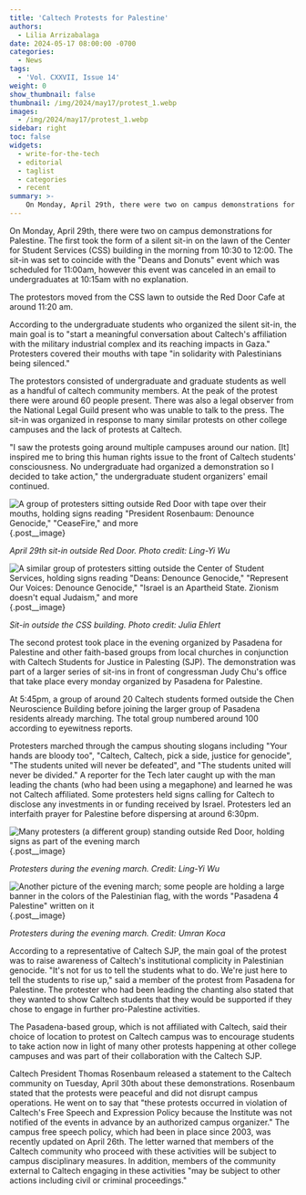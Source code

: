 ```yaml
---
title: 'Caltech Protests for Palestine'
authors:
  - Lilia Arrizabalaga
date: 2024-05-17 08:00:00 -0700
categories:
  - News
tags:
  - 'Vol. CXXVII, Issue 14'
weight: 0
show_thumbnail: false
thumbnail: /img/2024/may17/protest_1.webp
images:
  - /img/2024/may17/protest_1.webp
sidebar: right
toc: false
widgets:
  - write-for-the-tech
  - editorial
  - taglist
  - categories
  - recent
summary: >-
    On Monday, April 29th, there were two on campus demonstrations for Palestine.
---
```


On Monday, April 29th, there were two on campus demonstrations for Palestine. The first took the form of a silent sit-in on the lawn of the Center for Student Services (CSS) building in the morning from 10:30 to 12:00. The sit-in was set to coincide with the "Deans and Donuts" event which was scheduled for 11:00am, however this event was canceled in an email to undergraduates at 10:15am with no explanation.

The protestors moved from the CSS lawn to outside the Red Door Cafe at around 11:20 am.

According to the undergraduate students who organized the silent sit-in, the main goal is to "start a meaningful conversation about Caltech's affiliation with the military industrial complex and its reaching impacts in Gaza." Protesters covered their mouths with tape "in solidarity with Palestinians being silenced."

The protestors consisted of undergraduate and graduate students as well as a handful of caltech community members. At the peak of the protest there were around 60 people present. There was also a legal observer from the National Legal Guild present who was unable to talk to the press. The sit-in was organized in response to many similar protests on other college campuses and the lack of protests at Caltech.

"I saw the protests going around multiple campuses around our nation. [It] inspired me to bring this human rights issue to the front of Caltech students' consciousness. No undergraduate had organized a demonstration so I decided to take action," the undergraduate student organizers' email continued.

![A group of protesters sitting outside Red Door with tape over their mouths, holding signs reading "President Rosenbaum: Denounce Genocide," "CeaseFire," and more](/img/2024/may17/protest_1.webp)
{.post__image}

*April 29th sit-in outside Red Door. Photo credit: Ling-Yi Wu*

![A similar group of protesters sitting outside the Center of Student Services, holding signs reading "Deans: Denounce Genocide," "Represent Our Voices: Denounce Genocide," "Israel is an Apartheid State. Zionism doesn't equal Judaism," and more](/img/2024/may17/protest_2.webp)
{.post__image}

*Sit-in outside the CSS building. Photo credit: Julia Ehlert*

The second protest took place in the evening organized by Pasadena for Palestine and other faith-based groups from local churches in conjunction with Caltech Students for Justice in Palesting (SJP). The demonstration was part of a larger series of sit-ins in front of congressman Judy Chu's office that take place every monday organized by Pasadena for Palestine.

At 5:45pm, a group of around 20 Caltech students formed outside the Chen Neuroscience Building before joining the larger group of Pasadena residents already marching. The total group numbered around 100 according to eyewitness reports.

Protesters marched through the campus shouting slogans including "Your hands are bloody too", "Caltech, Caltech, pick a side, justice for genocide", "The students united will never be defeated", and "The students united will never be divided." A reporter for the Tech later caught up with the man leading the chants (who had been using a megaphone) and learned he was not Caltech affiliated. Some protesters held signs calling for Caltech to disclose any investments in or funding received by Israel. Protesters led an interfaith prayer for Palestine before dispersing at around 6:30pm.

![Many protesters (a different group) standing outside Red Door, holding signs as part of the evening march](/img/2024/may17/rally_1.png)
{.post__image}

*Protesters during the evening march. Credit: Ling-Yi Wu*

![Another picture of the evening march; some people are holding a large banner in the colors of the Palestinian flag, with the words "Pasadena 4 Palestine" written on it](/img/2024/may17/rally_2.png)
{.post__image}

*Protesters during the evening march. Credit: Umran Koca*

According to a representative of Caltech SJP, the main goal of the protest was to raise awareness of Caltech's institutional complicity in Palestinian genocide. "It's not for us to tell the students what to do. We're just here to tell the students to rise up," said a member of the protest from Pasadena for Palestine. The protester who had been leading the chanting also stated that they wanted to show Caltech students that they would be supported if they chose to engage in further pro-Palestine activities.

The Pasadena-based group, which is not affiliated with Caltech, said their choice of location to protest on Caltech campus was to encourage students to take action now in light of many other protests happening at other college campuses and was part of their collaboration with the Caltech SJP.

Caltech President Thomas Rosenbaum released a statement to the Caltech community on Tuesday, April 30th about these demonstrations. Rosenbaum stated that the protests were peaceful and did not disrupt campus operations. He went on to say that "these protests occurred in violation of Caltech's Free Speech and Expression Policy because the Institute was not notified of the events in advance by an authorized campus organizer." The campus free speech policy, which had been in place since 2003, was recently updated on April 26th. The letter warned that members of the Caltech community who proceed with these activities will be subject to campus disciplinary measures. In addition, members of the community external to Caltech engaging in these activities "may be subject to other actions including civil or criminal proceedings."